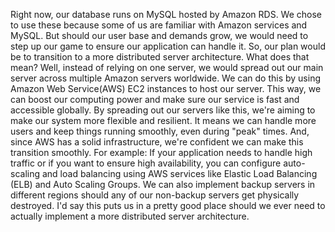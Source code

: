 Right now, our database runs on MySQL hosted by Amazon RDS. We chose to use these because some of us are familiar with Amazon services and MySQL. But should our user base and demands grow, we would need to step up our game to ensure our application can handle it. So, our plan would be to transition to a more distributed server architecture. What does that mean? Well, instead of relying on one server, we would spread out our main server across multiple Amazon servers worldwide. We can do this by using Amazon Web Service(AWS) EC2 instances to host our server. This way, we can boost our computing power and make sure our service is fast and accessible globally. By spreading out our servers like this, we're aiming to make our system more flexible and resilient. It means we can handle more users and keep things running smoothly, even during "peak" times. And, since AWS has a solid infrastructure, we're confident we can make this transition smoothly. For example: If your application needs to handle high traffic or if you want to ensure high availability, you can configure auto-scaling and load balancing using AWS services like Elastic Load Balancing (ELB) and Auto Scaling Groups. We can also implement backup servers in different regions should any of our non-backup servers get physically destroyed. I'd say this puts us in a pretty good place should we ever need to actually implement a more distributed server architecture.
